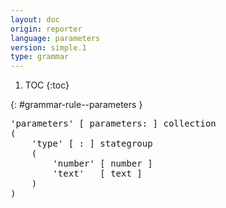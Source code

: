```yaml
---
layout: doc
origin: reporter
language: parameters
version: simple.1
type: grammar
---
```


1. TOC
{:toc}


{: #grammar-rule--parameters }
<div class="language-js highlighter-rouge">
<div class="highlight">
<pre class="highlight language-js code-custom">
'<span class="token string">parameters</span>' [ <span class="token operator">parameters:</span> ] collection
(
	'<span class="token string">type</span>' [ <span class="token operator">:</span> ] stategroup
	(
		'<span class="token string">number</span>' [ <span class="token operator">number</span> ]
		'<span class="token string">text</span>'   [ <span class="token operator">text</span> ]
	)
)
</pre>
</div>
</div>
